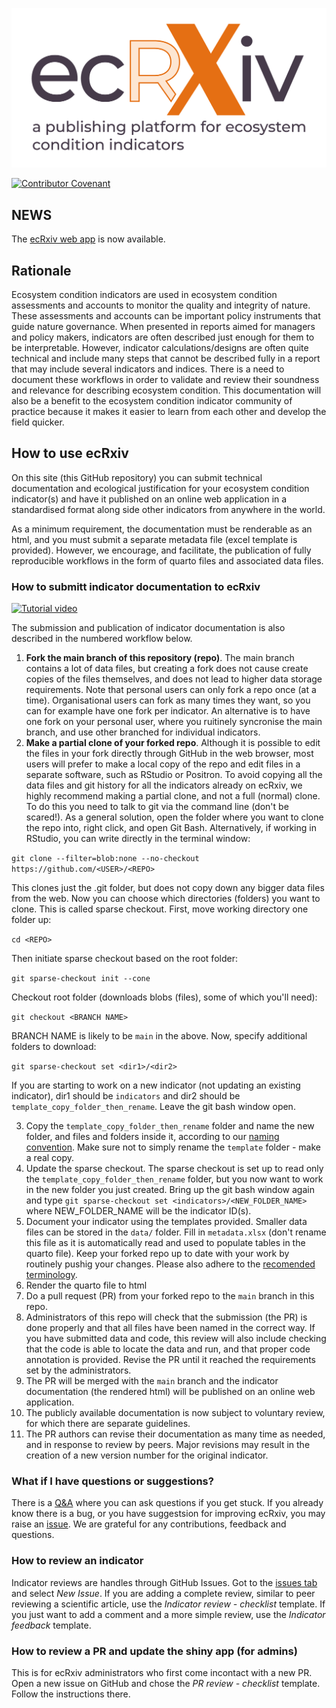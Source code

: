 ![alt text](https://github.com/NINAnor/ecRxiv/blob/main/docs/_ecrxiv_logo_hovedlogo_tekst_under.png?raw=true)

[![Contributor Covenant](https://img.shields.io/badge/Contributor%20Covenant-2.1-4baaaa.svg)](docs/code_of_conduct.md)

## NEWS

The [ecRxiv web app](https://view.nina.no/ecRxiv/) is now available.


## Rationale

Ecosystem condition indicators are used in ecosystem condition assessments and accounts to monitor the quality and integrity of nature. These assessments and accounts can be important policy instruments that guide nature governance. When presented in reports aimed for managers and policy makers, indicators are often described just enough for them to be interpretable. However, indicator calculations/designs are often quite technical and include many steps that cannot be described fully in a report that may include several indicators and indices. There is a need to document these workflows in order to validate and review their soundness and relevance for describing ecosystem condition. This documentation will also be a benefit to the ecosystem condition indicator community of practice because it makes it easier to learn from each other and develop the field quicker.

## How to use ecRxiv

On this site (this GitHub repository) you can submit technical documentation and ecological justification for your ecosystem condition indicator(s) and have it published on an online web application in a standardised format along side other indicators from anywhere in the world.

As a minimum requirement, the documentation must be renderable as an html, and you must submit a separate metadata file (excel template is provided). However, we encourage, and facilitate, the publication of fully reproducible workflows in the form of quarto files and associated data files.


### How to submitt indicator documentation to ecRxiv

[![Tutorial video](https://img.youtube.com/vi/wLYnORKZ1ZQ/0.jpg)](https://www.youtube.com/watch?v=wLYnORKZ1ZQ)

The submission and publication of indicator documentation is also described in the numbered workflow below.

1.  **Fork the main branch of this repository (repo)**. The main branch contains a lot of data files, but creating a fork does not cause create copies of the files themselves, and does not lead to higher data storage requirements. Note that personal users can only fork a repo once (at a time). Organisational users can fork as many times they want, so you can for example have one fork per indicator. An alternative is to have one fork on your personal user, where you ruitinely syncronise the main branch, and use other branched for individual indicators.  
2.  **Make a partial clone of your forked repo**. Although it is possible to edit the files in your fork directly through GitHub in the web browser, most users will prefer to make a local copy of the repo and edit files in a separate software, such as RStudio or Positron. To avoid copying all the data files and git history for all the indicators already on ecRxiv, we highly recommend making a partial clone, and not a full (normal) clone. To do this you need to talk to git via the command line (don't be scared!). As a general solution, open the folder where you want to clone the repo into, right click, and open Git Bash. Alternatively, if working in RStudio, you can write directly in the terminal window:
  
  `git clone --filter=blob:none --no-checkout https://github.com/<USER>/<REPO>`

This clones just the .git folder, but does not copy down any bigger data files from the web. Now you can choose which directories (folders) you want to clone. This is called sparse checkout. First, move working directory one folder up:

`cd <REPO>`

Then initiate sparse checkout based on the root folder:

`git sparse-checkout init --cone`

Checkout root folder (downloads blobs (files), some of which you'll need):

`git checkout <BRANCH NAME>`

BRANCH NAME is likely to be `main` in the above. Now, specify additional folders to download:

`git sparse-checkout set <dir1>/<dir2>`

If you are starting to work on a new indicator (not updating an existing indicator), dir1 should be `indicators` and dir2 should be `template_copy_folder_then_rename`. Leave the git bash window open. 

3.  Copy the `template_copy_folder_then_rename` folder and name the new folder, and files and folders inside it, according to our [naming convention](https://github.com/NINAnor/ecRxiv/wiki#naming-convention). Make sure not to simply rename the `template` folder - make a real copy.
4.  Update the sparse checkout. The sparse checkout is set up to read only the `template_copy_folder_then_rename` folder, but you now want to work in the new folder you just created. Bring up the git bash window again and type `git sparse-checkout set <indicators>/<NEW_FOLDER_NAME>` where NEW_FOLDER_NAME will be the indicator ID(s).
5.  Document your indicator using the templates provided. Smaller data files can be stored in the `data/` folder. Fill in `metadata.xlsx` (don't rename this file as it is automatically read and used to populate tables in the quarto file). Keep your forked repo up to date with your work by routinely pushig your changes. Please also adhere to the [recomended terminology](https://github.com/NINAnor/ecRxiv/wiki#recomended-terminology).
6.  Render the quarto file to html
7.  Do a pull request (PR) from your forked repo to the `main` branch in this repo.
8.  Administrators of this repo will check that the submission (the PR) is done properly and that all files have been named in the correct way. If you have submitted data and code, this review will also include checking that the code is able to locate the data and run, and that proper code annotation is provided. Revise the PR until it reached the requirements set by the administrators.
9.  The PR will be merged with the `main` branch and the indicator documentation (the rendered html) will be published on an online web application.
10.  The publicly available documentation is now subject to voluntary review, for which there are separate guidelines.
11.  The PR authors can revise their documentation as many time as needed, and in response to review by peers. Major revisions may result in the creation of a new version number for the original indicator.

### What if I have questions or suggestions?
There is a [Q&A](https://github.com/NINAnor/ecRxiv/discussions/categories/q-a) where you can ask questions if you get stuck. If you already know there is a bug, or you have suggestsion for improving ecRxiv, you may raise an [issue](https://github.com/NINAnor/ecRxiv/issues). We are grateful for any contributions, feedback and questions. 

### How to review an indicator
Indicator reviews are handles through GitHub Issues. Got to the [issues tab](https://github.com/NINAnor/ecRxiv/issues) and select *New Issue*. 
If you are adding a complete review, similar to peer reviewing a scientific article, use the *Indicator review - checklist* template.
If you just want to add a comment and a more simple review, use the *Indicator feedback* template.

### How to review a PR and update the shiny app (for admins)
This is for ecRxiv administrators who first come incontact with a new PR. 
Open a new issue on GitHub and chose the *PR review - checklist* template. Follow the instructions there.


